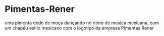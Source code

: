 # Pimentas-Rener
uma pimenta dedo de moça dançando no ritmo de musica mexicana, com um chapéu estilo mexicano com o logotipo da empresa Pimentas Rener

